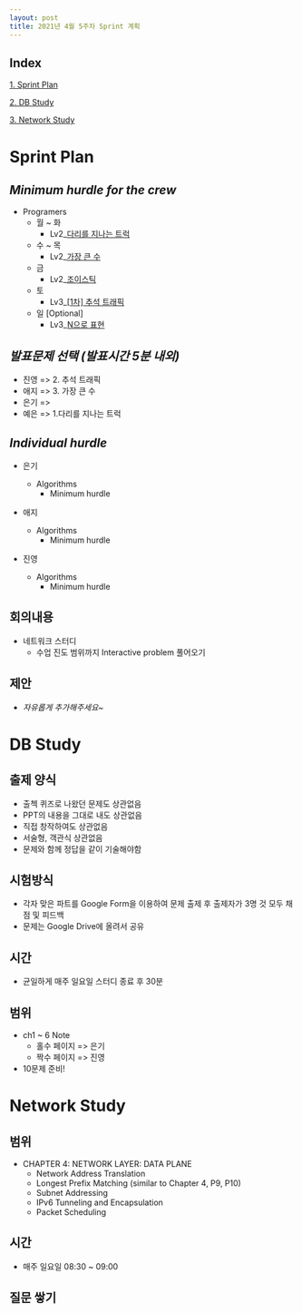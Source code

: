 ```yaml
---
layout: post
title: 2021년 4월 5주차 Sprint 계획
---
```


## Index

[1. Sprint Plan](#Sprint-Plan)

[2. DB Study](#DB-Study)

[3. Network Study](#Network-Study)

# Sprint Plan

## _Minimum hurdle for the crew_

- Programers
  - 월 ~ 화
    - Lv2\_[다리를 지나는 트럭](https://programmers.co.kr/learn/courses/30/lessons/42583)
  - 수 ~ 목
    - Lv2\_[가장 큰 수](https://programmers.co.kr/learn/courses/30/lessons/42746)
  - 금
    - Lv2\_[조이스틱](https://programmers.co.kr/learn/courses/30/lessons/42860)
  - 토
    - Lv3\_[[1차\] 추석 트래픽](https://programmers.co.kr/learn/courses/30/lessons/17676)
  - 일 [Optional]
    - Lv3\_[N으로 표현](https://programmers.co.kr/learn/courses/30/lessons/42895)

## _발표문제 선택 (발표시간 5분 내외)_

- 진영 => 2. 추석 트래픽
- 애지 => 3. 가장 큰 수
- 은기 =>
- 예은 => 1.다리를 지나는 트럭

## _Individual hurdle_

- 은기

  - Algorithms
    - Minimum hurdle

- 애지

  - Algorithms
    - Minimum hurdle

- 진영

  - Algorithms
    - Minimum hurdle

## 회의내용

- 네트워크 스터디
  - 수업 진도 범위까지 Interactive problem 풀어오기

## 제안

- _자유롭게 추가해주세요~_

# DB Study

## 출제 양식

- 출첵 퀴즈로 나왔던 문제도 상관없음
- PPT의 내용을 그대로 내도 상관없음
- 직접 창작하여도 상관없음
- 서술형, 객관식 상관없음
- 문제와 함께 정답을 같이 기술해야함

## 시험방식

- 각자 맞은 파트를 Google Form을 이용하여 문제 출제 후 출제자가 3명 것 모두 채점 및 피드백
- 문제는 Google Drive에 올려서 공유

## 시간

- 균일하게 매주 일요일 스터디 종료 후 30분

## 범위

- ch1 ~ 6 Note
  - 홀수 페이지 => 은기
  - 짝수 페이지 => 진영
- 10문제 준비!

# Network Study

## 범위

- CHAPTER 4: NETWORK LAYER: DATA PLANE
  - Network Address Translation
  - Longest Prefix Matching (similar to Chapter 4, P9, P10)
  - Subnet Addressing
  - IPv6 Tunneling and Encapsulation
  - Packet Scheduling

## 시간

- 매주 일요일 08:30 ~ 09:00

## 질문 쌓기

